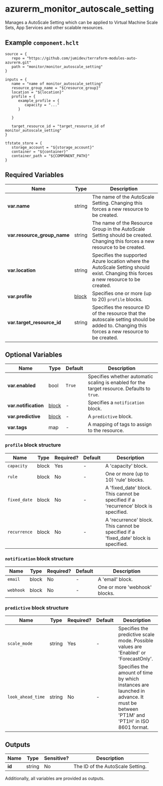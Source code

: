 # azurerm_monitor_autoscale_setting

Manages a AutoScale Setting which can be applied to Virtual Machine Scale Sets, App Services and other scalable resources.

## Example `component.hclt`

```hcl
source = {
   repo = "https://github.com/jumidev/terraform-modules-auto-azurerm.git" 
   path = "monitor/monitor_autoscale_setting" 
}

inputs = {
   name = "name of monitor_autoscale_setting" 
   resource_group_name = "${resource_group}" 
   location = "${location}" 
   profile = {
      example_profile = {
         capacity = "..."   
      }
  
   }
 
   target_resource_id = "target_resource_id of monitor_autoscale_setting" 
}

tfstate_store = {
   storage_account = "${storage_account}" 
   container = "${container}" 
   container_path = "${COMPONENT_PATH}" 
}

```

## Required Variables

| Name | Type |  Description |
| ---- | --------- |  ----------- |
| **var.name** | string |  The name of the AutoScale Setting. Changing this forces a new resource to be created. | 
| **var.resource_group_name** | string |  The name of the Resource Group in the AutoScale Setting should be created. Changing this forces a new resource to be created. | 
| **var.location** | string |  Specifies the supported Azure location where the AutoScale Setting should exist. Changing this forces a new resource to be created. | 
| **var.profile** | [block](#profile-block-structure) |  Specifies one or more (up to 20) `profile` blocks. | 
| **var.target_resource_id** | string |  Specifies the resource ID of the resource that the autoscale setting should be added to. Changing this forces a new resource to be created. | 

## Optional Variables

| Name | Type |  Default  |  Description |
| ---- | --------- |  ----------- | ----------- |
| **var.enabled** | bool |  `True`  |  Specifies whether automatic scaling is enabled for the target resource. Defaults to `true`. | 
| **var.notification** | [block](#notification-block-structure) |  -  |  Specifies a `notification` block. | 
| **var.predictive** | [block](#predictive-block-structure) |  -  |  A `predictive` block. | 
| **var.tags** | map |  -  |  A mapping of tags to assign to the resource. | 

### `profile` block structure

| Name | Type | Required? | Default | Description |
| ---- | ---- | --------- | ------- | ----------- |
| `capacity` | block | Yes | - | A 'capacity' block. |
| `rule` | block | No | - | One or more (up to 10) 'rule' blocks. |
| `fixed_date` | block | No | - | A 'fixed_date' block. This cannot be specified if a 'recurrence' block is specified. |
| `recurrence` | block | No | - | A 'recurrence' block. This cannot be specified if a 'fixed_date' block is specified. |

### `notification` block structure

| Name | Type | Required? | Default | Description |
| ---- | ---- | --------- | ------- | ----------- |
| `email` | block | No | - | A 'email' block. |
| `webhook` | block | No | - | One or more 'webhook' blocks. |

### `predictive` block structure

| Name | Type | Required? | Default | Description |
| ---- | ---- | --------- | ------- | ----------- |
| `scale_mode` | string | Yes | - | Specifies the predictive scale mode. Possible values are 'Enabled' or 'ForecastOnly'. |
| `look_ahead_time` | string | No | - | Specifies the amount of time by which instances are launched in advance. It must be between 'PT1M' and 'PT1H' in ISO 8601 format. |



## Outputs

| Name | Type | Sensitive? | Description |
| ---- | ---- | --------- | --------- |
| **id** | string | No  | The ID of the AutoScale Setting. | 

Additionally, all variables are provided as outputs.
